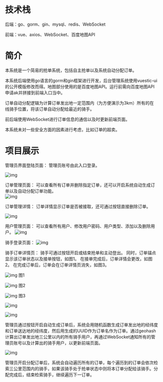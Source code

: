 # 技术栈

后端：go、gorm、gin、mysql、redis、WebSocket

前端：vue、axios、WebSocket、百度地图API

# 简介  

本系统是一个简易的抢单系统，包括自主抢单以及系统自动分配订单。

本系统后端使用go语言的gorm和gin框架进行开发，后台管理系统使用vuestic-ui的公开模版修改而得。地图部分使用的是百度地图API。运行前需向百度地图API申请ak并拼接到前端入口当中。

订单自动分配逻辑为计算订单发出地一定范围内（为方便演示为3km）所有的在线骑手位置，将该订单自动分配给最近的骑手。

前后端使用WebSocket进行订单信息的通信以及时更新前端页面。

本系统未对一些安全方面的因素进行考虑，比如订单的超卖。

# 项目展示  

 管理员界面登陆页面：  管理员账号由此入口登录。

![img](img/1.png)  

订单管理页面：  可以查看所有订单并删除指定订单，还可以开启系统自动生成订单以及自动分配订单功能。  
![img](img/2.png)  

订单管理详情：  订单详情显示订单是否被接取，还可通过按钮直接删除订单。  

![img](img/3.png)  

用户管理页面：  可以查看所有用户、修改用户密码、用户类型、添加以及删除用户。
![img](img/4.png)

骑手登录页面：
![img](img/5.png)  

骑手订单详情页：  骑手可通过按钮开启或结束抢单和主动登出。  同时，订单锚点显示该订单状态以及接单按钮，如图1。  在接单完成后，订单详情会更改，如图2。  在完成订单后，订单会在订单详情页消失，如图3。

![img](img/6.png)    图1 

![img](img/7.png)    图2         

![img](img/8.png)    图3  



![img](img/9.png)  

![img](img/10.png)  
  

管理员通过按钮开启自动生成订单后，系统会用随机函数生成订单发出地的经纬度和订单送达地的经纬度，然后用生成的UUID作为订单名作为订单。通过geohash计算出订单发出地三公里以内的所有骑手用户，再通过WebSocket通知所有的管理员账号以及计算出的骑手用户，以更新前端页面。

![img](img/11.png)  

管理员开启分配订单后，系统会自动遍历所有的订单，每个遍历到的订单会依次检索三公里范围内的骑手，如果该骑手处于抢单状态中则将本订单分配给该骑手。分配完成后，结束检索骑手，继续遍历下一订单。
